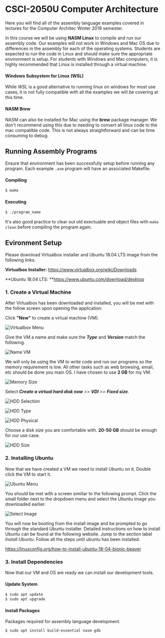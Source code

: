 # CSCI-2050U Computer Architecture
Here you will find all of the assembly language examples covered in lectures for the Computer Architec Winter 2019 semester.

In this course we will be using **NASM Linux** to compile and run our assembly code. Our examples will not work in Windows and Mac OS due to differences in the assembly for each of the operating systems. Students are expected to run the code in Linux and should make sure the appropriate environment is setup. For students with Windows and Mac computers, it is highly recommended that Linux is installed through a virtual machine. 

#### Windows Subsystem for Linux (WSL)

While _WSL_ is a good alternative to running linux on windows for most use cases, it is not fully compatible with all the examples we will be covering at this time. 

#### NASM Brew

NASM can also be installed for Mac using the **brew** package manager. We don't recommend using this due to needing to convert all linux code to the mac compatible code. This is not always straightforward and can be time consuming to debug.



## Running Assembly Programs

Ensure that environment has been successfully setup before running any program. Each example `.asm` program will have an associated Makefile.

#### Compiling

```bash
$ make
```

#### Executing

```bash
$ ./program_name
```

It's also good practice to clear out old exectuable and object files with `make clean` before compiling the program again. 



## Evironment Setup
Please download Virtualbox installer and Ubuntu 18.04 LTS image from the following links.

**Virtualbox Installer:** https://www.virtualbox.org/wiki/Downloads

**Ubuntu 18.04 LTS: **https://www.ubuntu.com/download/desktop



### 1. Create a Virtual Machine

After Virtualbox has been downloaded and installed, you will be met with the follow screen upon opening the application.  



Click **"New"** to create a virtual machine (VM).



![Virtualbox Menu](images/virtualbox_main.png)



Give the VM a name and make sure the _**Type**_ and _**Version**_ match the following.

![Name VM](images/virtualbox_name_vm.png)

We will only be using the VM to write code and run our programs so the memory requirement is low. All other tasks such as web browsing, email, etc should be done you main OS. I have chosen to use **2 GB** for my VM.

![Memory Size](images/virtualbox_memory_size.png)

Select  _**Create a virtual hard disk now**_ >> _**VDI**_ >> _**Fixed size**_.

![HDD Selection](images/virtualbox_hdd.png)

![HDD Type](images/virtualbox_hdd_type.png)

![HDD Physical](images/virtualbox_hdd_physical.png)

Choose a disk size you are comfortable with. **20-50 GB** should be enough for our use case.

![HDD Size](images/virtualbox_hdd_size.png)

### 2. Installing Ubuntu

Now that we have created a VM we need to install Ubuntu on it. Double click the VM to start it.

![Ubuntu Menu](images/ubuntu_menu.png)

You should be met with a screen similiar to the following prompt. Click the small folder next to the dropdown menu and select the Ubuntu image you downloaded earlier.

![Select Image](images/ubuntu_empty.png)



You will now be booting from the install image and be prompted to go through the standard Ubuntu installer. Detailed instructions on how to install Ubuntu can be found at the following website. Jump to the section label _Install Ubuntu_. Follow all the steps until ubuntu has been installed.

https://linuxconfig.org/how-to-install-ubuntu-18-04-bionic-beaver



### 3. Install Dependencies

Now that our VM and OS are ready we can install our development tools.

#### Update System

```bash
$ sudo apt update
$ sudo apt upgrade
```

#### Install Packages

Packages required for assembly language development.

```bash
$ sudo apt install build-essential nasm gdb
```
